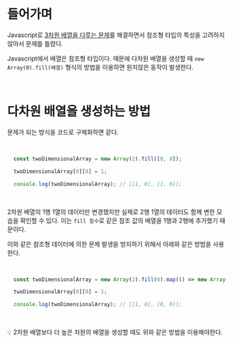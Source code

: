 # 들어가며
Javascript로 [3차원 배열을 다루는 문제](https://school.programmers.co.kr/learn/courses/30/lessons/67259)를 해결하면서 참조형 타입의 특성을 고려하지 않아서 문제를 틀렸다.

Javascript에서 배열은 참조형 타입이다. 때문에 다차원 배열을 생성할 때 `new Array(0).fill(배열)` 형식의 방법을 이용하면 원치않은 동작이 발생한다.

<br />

# 다차원 배열을 생성하는 방법
문제가 되는 방식을 코드로 구체화하면 같다.

<br />

```javascript
  const twoDimensionalArray = new Array(2).fill([0, 0]);

  twoDimensionalArray[0][0] = 1;

  console.log(twoDimensionalArray); // [[1, 0], [1, 0]];
```

<br />

2차원 배열의 1행 1열의 데이터만 변경했지만 실제로 2행 1열의 데이터도 함께 변한 모습을 확인할 수 있다.
이는 `fill 함수`로 같은 참조 값의 배열을 1행과 2행에 추가했기 때문이다.  

이와 같은 참조형 데이터에 의한 문제 발생을 방지하기 위해서 아래와 같은 방법을 사용한다.

<br />

```javascript
  const twoDimensionalArray = new Array(2).fill(0).map(() => new Array(2).fill(0));

  twoDimensionalArray[0][0] = 1;

  console.log(twoDimensionalArray); // [[1, 0], [0, 0]];
```

<br />

💡 2차원 배열보다 더 높은 차원의 배열을 생성할 때도 위와 같은 방법을 이용해야한다. 

